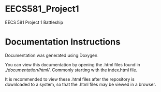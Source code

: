 # EECS581_Project1
EECS 581 Project 1 Battleship

# Documentation Instructions
Documentation was generated using Doxygen.

You can view this documentation by opening the .html files found in _./documentation/html/_. Commonly starting with the index.html file.

It is recommended to view these .html files after the repository is downloaded to a system, so that the .html files may be viewed in a browser.
